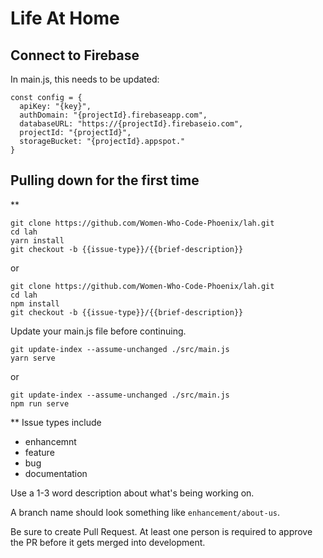 # Life At Home

## Connect to Firebase
In main.js, this needs to be updated:

```
const config = {
  apiKey: "{key}",
  authDomain: "{projectId}.firebaseapp.com",
  databaseURL: "https://{projectId}.firebaseio.com",
  projectId: "{projectId}",
  storageBucket: "{projectId}.appspot."
}
```

## Pulling down for the first time
**
```
git clone https://github.com/Women-Who-Code-Phoenix/lah.git
cd lah
yarn install
git checkout -b {{issue-type}}/{{brief-description}}
```

or

```
git clone https://github.com/Women-Who-Code-Phoenix/lah.git
cd lah
npm install
git checkout -b {{issue-type}}/{{brief-description}}
```

Update your main.js file before continuing.

```
git update-index --assume-unchanged ./src/main.js
yarn serve
```

or 

```
git update-index --assume-unchanged ./src/main.js
npm run serve
```

**
Issue types include
- enhancemnt
- feature
- bug
- documentation

Use a 1-3 word description about what's being working on.

A branch name should look something like ```enhancement/about-us```.


Be sure to create Pull Request. At least one person is required to approve the PR before it gets merged into development.
